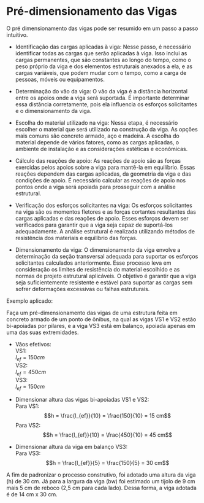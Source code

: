 # Pré-dimensionamento das Vigas

O pré dimensionamento das vigas pode ser resumido em um passo a passo intuitivo.  

* Identificação das cargas aplicadas à viga:
Nesse passo, é necessário identificar todas as cargas que serão aplicadas à viga. Isso inclui as cargas permanentes, que são constantes ao longo do tempo, como o peso próprio da viga e dos elementos estruturais anexados a ela, e as cargas variáveis, que podem mudar com o tempo, como a carga de pessoas, móveis ou equipamentos.

* Determinação do vão da viga:
O vão da viga é a distância horizontal entre os apoios onde a viga será suportada. É importante determinar essa distância corretamente, pois ela influencia os esforços solicitantes e o dimensionamento da viga.  

* Escolha do material utilizado na viga:
Nessa etapa, é necessário escolher o material que será utilizado na construção da viga. As opções mais comuns são concreto armado, aço e madeira. A escolha do material depende de vários fatores, como as cargas aplicadas, o ambiente de instalação e as considerações estéticas e econômicas.  

* Cálculo das reações de apoio:
As reações de apoio são as forças exercidas pelos apoios sobre a viga para mantê-la em equilíbrio. Essas reações dependem das cargas aplicadas, da geometria da viga e das condições de apoio. É necessário calcular as reações de apoio nos pontos onde a viga será apoiada para prosseguir com a análise estrutural.  

* Verificação dos esforços solicitantes na viga:
Os esforços solicitantes na viga são os momentos fletores e as forças cortantes resultantes das cargas aplicadas e das reações de apoio. Esses esforços devem ser verificados para garantir que a viga seja capaz de suportá-los adequadamente. A análise estrutural é realizada utilizando métodos de resistência dos materiais e equilíbrio das forças.  

* Dimensionamento da viga:
O dimensionamento da viga envolve a determinação da seção transversal adequada para suportar os esforços solicitantes calculados anteriormente. Esse processo leva em consideração os limites de resistência do material escolhido e as normas de projeto estrutural aplicáveis. O objetivo é garantir que a viga seja suficientemente resistente e estável para suportar as cargas sem sofrer deformações excessivas ou falhas estruturais.  

Exemplo aplicado:  

Faça um pré-dimensionamento das vigas de uma estrutura feita em concreto armado de um ponto de ônibus, na qual as vigas VS1 e VS2 estão bi-apoiadas por pilares, e a viga VS3 está em balanço, apoiada apenas em uma das suas extremidades.  

* Vãos efetivos:  
VS1:  
$l_{ef} = 150 cm$  
VS2:  
$l_{ef} = 450 cm$  
VS3:  
$l_{ef} = 150 cm$  

* Dimensionar altura das vigas bi-apoiadas VS1 e VS2:  
Para VS1:  
$$h = \frac{l_{ef}}{10} = \frac{150}{10} = 15 cm$$
Para VS2:  
$$h = \frac{l_{ef}}{10} = \frac{450}{10} = 45 cm$$
* Dimensionar altura da viga em balanço VS3:  
Para VS3:  
$$h = \frac{l_{ef}}{5} = \frac{150}{5} = 30 cm$$  

A fim de padronizar o processo construtivo, foi adotado uma altura da viga (h) de 30 cm. Já para a largura da viga (bw) foi estimado um tijolo de 9 cm mais 5 cm de reboco (2,5 cm para cada lado). Dessa forma, a viga adotada é de 14 cm x 30 cm.  
